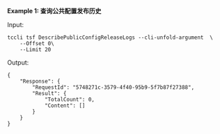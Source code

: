 **Example 1: 查询公共配置发布历史**



Input: 

```
tccli tsf DescribePublicConfigReleaseLogs --cli-unfold-argument  \
    --Offset 0\
    --Limit 20
```

Output: 
```
{
    "Response": {
        "RequestId": "5748271c-3579-4f40-95b9-5f7b87f27388",
        "Result": {
            "TotalCount": 0,
            "Content": []
        }
    }
}
```

